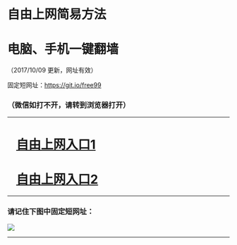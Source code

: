 ﻿# 自由上网简易方法

# 电脑、手机一键翻墙

（2017/10/09 更新，网址有效）

固定短网址：https://git.io/free99

### （微信如打不开，请转到浏览器打开）


***





# &nbsp;&nbsp; <a href="http://ft3052923498.fwq-tz-1001.info/fwqtz01.html?t=100900125949 " target="_blank">自由上网入口1</a>
# &nbsp;&nbsp; <a href="http://ft2717514240.fwq-tz-1002.info/fwqtz02.html?t=100900129936 " target="_blank">自由上网入口2</a>
***

### 请记住下图中固定短网址：

<img src="https://s3-us-west-2.amazonaws.com/fwq-1001/yjfq-20170905okok.png" /> 


***


